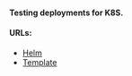 #### Testing deployments for K8S.

#### URLs:
- [Helm](https://helm.sh/docs/)
- [Template](https://pkg.go.dev/text/template)
